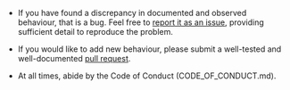 * If you have found a discrepancy in documented and observed behaviour, that
  is a bug.  Feel free to [report it as an
  issue](https://github.com/mpalmer/evinrude/issues), providing
  sufficient detail to reproduce the problem.

* If you would like to add new behaviour, please submit a well-tested and
  well-documented [pull
  request](https://github.com/mpalmer/evinrude/pulls).

* At all times, abide by the Code of Conduct (CODE_OF_CONDUCT.md).
